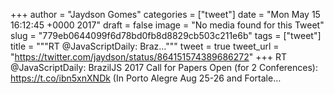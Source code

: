
+++
author = "Jaydson Gomes"
categories = ["tweet"]
date = "Mon May 15 16:12:45 +0000 2017"
draft = false
image = "No media found for this Tweet"
slug = "779eb0644099f6d78bd0fb8d8829cb503c211e6b"
tags = ["tweet"]
title = """RT @JavaScriptDaily: Braz..."""
tweet = true
tweet_url = "https://twitter.com/jaydson/status/864151574389686272"
+++
RT @JavaScriptDaily: BrazilJS 2017 Call for Papers Open (for 2 Conferences): https://t.co/ibn5xnXNDk (In Porto Alegre Aug 25-26 and Fortale…
